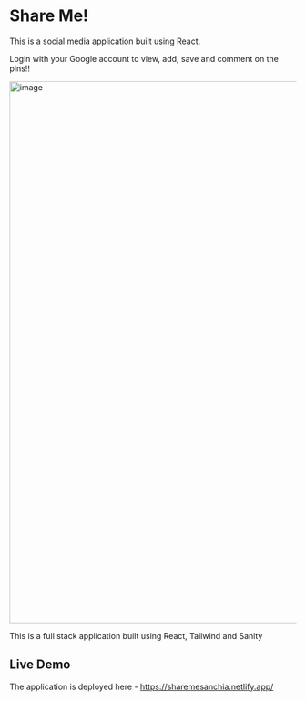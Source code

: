 # Share Me!
This is a social media application built using React.

Login with your Google account to view, add, save and comment on the pins!!

<img width="951" alt="image" src="https://user-images.githubusercontent.com/97026463/207165044-e2bdc024-c4b4-4f0c-9fa4-6317e535f684.png">

This is a full stack application built using React, Tailwind and Sanity

## Live Demo
The application is deployed here - https://sharemesanchia.netlify.app/




